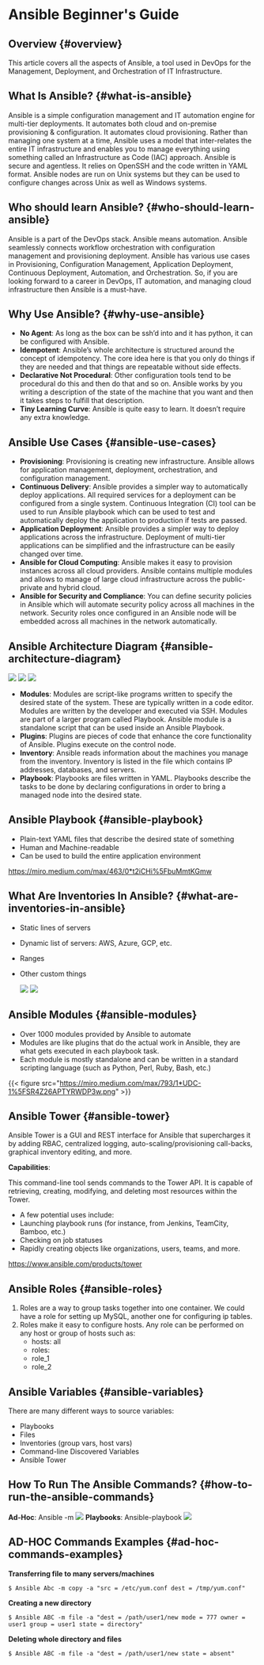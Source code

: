 # Ansible Beginner's Guide


## Overview {#overview}

This article covers all the aspects of Ansible, a tool used in DevOps for the Management, Deployment, and Orchestration of IT Infrastructure.


## What Is Ansible? {#what-is-ansible}

Ansible is a simple configuration management and IT automation engine for multi-tier deployments. It automates both cloud and on-premise provisioning & configuration. It automates cloud provisioning. Rather than managing one system at a time, Ansible uses a model that inter-relates the entire IT infrastructure and enables you to manage everything using something called an Infrastructure as Code (IAC) approach. Ansible is secure and agentless. It relies on OpenSSH and the code written in YAML format. Ansible nodes are run on Unix systems but they can be used to configure changes across Unix as well as Windows systems.


## Who should learn Ansible? {#who-should-learn-ansible}

Ansible is a part of the DevOps stack. Ansible means automation. Ansible seamlessly connects workflow orchestration with configuration management and provisioning deployment. Ansible has various use cases in Provisioning, Configuration Management, Application Deployment, Continuous Deployment, Automation, and Orchestration. So, if you are looking forward to a career in DevOps, IT automation, and managing cloud infrastructure then Ansible is a must-have.


## Why Use Ansible? {#why-use-ansible}

-   **No Agent**: As long as the box can be ssh’d into and it has python, it can be configured with Ansible.
-   **Idempotent**: Ansible’s whole architecture is structured around the concept of idempotency. The core idea here is that you only do things if they are needed and that things are repeatable without side effects.
-   **Declarative Not Procedural**: Other configuration tools tend to be procedural do this and then do that and so on. Ansible works by you writing a description of the state of the machine that you want and then it takes steps to fulfill that description.
-   **Tiny Learning Curve**: Ansible is quite easy to learn. It doesn’t require any extra knowledge.


## Ansible Use Cases {#ansible-use-cases}

-   **Provisioning**: Provisioning is creating new infrastructure. Ansible allows for application management, deployment, orchestration, and configuration management.
-   **Continuous Delivery**: Ansible provides a simpler way to automatically deploy applications. All required services for a deployment can be configured from a single system. Continuous Integration (CI) tool can be used to run Ansible playbook which can be used to test and automatically deploy the application to production if tests are passed.
-   **Application Deployment**: Ansible provides a simpler way to deploy applications across the infrastructure. Deployment of multi-tier applications can be simplified and the infrastructure can be easily changed over time.
-   **Ansible for Cloud Computing**: Ansible makes it easy to provision instances across all cloud providers. Ansible contains multiple modules and allows to manage of large cloud infrastructure across the public-private and hybrid cloud.
-   **Ansible for Security and Compliance**: You can define security policies in Ansible which will automate security policy across all machines in the network. Security roles once configured in an Ansible node will be embedded across all machines in the network automatically.


## Ansible Architecture Diagram {#ansible-architecture-diagram}

![](https://miro.medium.com/max/564/1*eaY6sN1T9VJiVOrMQMNdRQ.png)
![](https://miro.medium.com/max/625/0*K9Kqdh4ZLT-fHJeP.png)
![](https://eadn-wc03-4064062.nxedge.io/cdn/wp-content/uploads/2021/06/Ansible%5FDiagram2-16-1024x461.png)

-   **Modules**: Modules are script-like programs written to specify the desired state of the system. These are typically written in a code editor. Modules are written by the developer and executed via SSH. Modules are part of a larger program called Playbook. Ansible module is a standalone script that can be used inside an Ansible Playbook.
-   **Plugins**: Plugins are pieces of code that enhance the core functionality of Ansible. Plugins execute on the control node.
-   **Inventory**: Ansible reads information about the machines you manage from the inventory. Inventory is listed in the file which contains IP addresses, databases, and servers.
-   **Playbook**: Playbooks are files written in YAML. Playbooks describe the tasks to be done by declaring configurations in order to bring a managed node into the desired state.


## Ansible Playbook {#ansible-playbook}

-   Plain-text YAML files that describe the desired state of something
-   Human and Machine-readable
-   Can be used to build the entire application environment

<https://miro.medium.com/max/463/0*t2iCHi%5FbuMmtKGmw>


## What Are Inventories In Ansible? {#what-are-inventories-in-ansible}

-   Static lines of servers
-   Dynamic list of servers: AWS, Azure, GCP, etc.
-   Ranges
-   Other custom things

    ![](https://miro.medium.com/max/201/1*mLdHcg8SvBvXRDceZIdKeA.png)
    ![](https://miro.medium.com/max/1006/0*E%5FbhUEFXGoQCOV%5FK.jpg)


## Ansible Modules {#ansible-modules}

-   Over 1000 modules provided by Ansible to automate
-   Modules are like plugins that do the actual work in Ansible, they are what gets executed in each playbook task.
-   Each module is mostly standalone and can be written in a standard scripting language (such as Python, Perl, Ruby, Bash, etc.)

{{< figure src="https://miro.medium.com/max/793/1*UDC-1%5FSR4Z26APTYRWDP3w.png" >}}


## Ansible Tower {#ansible-tower}

Ansible Tower is a GUI and REST interface for Ansible that supercharges it by adding RBAC, centralized logging, auto-scaling/provisioning call-backs, graphical inventory editing, and more.

**Capabilities**:

This command-line tool sends commands to the Tower API. It is capable of retrieving, creating, modifying, and deleting most resources within the Tower.

-   A few potential uses include:
-   Launching playbook runs (for instance, from Jenkins, TeamCity, Bamboo, etc.)
-   Checking on job statuses
-   Rapidly creating objects like organizations, users, teams, and more.

<https://www.ansible.com/products/tower>


## Ansible Roles {#ansible-roles}

1.  Roles are a way to group tasks together into one container. We could have a role for setting up MySQL, another one for configuring ip tables.
2.  Roles make it easy to configure hosts. Any role can be performed on any host or group of hosts such as:
    -   hosts: all
    -   roles:
    -   role\_1
    -   role\_2


## Ansible Variables {#ansible-variables}

There are many different ways to source variables:

-   Playbooks
-   Files
-   Inventories (group vars, host vars)
-   Command-line Discovered Variables
-   Ansible Tower


## How To Run The Ansible Commands? {#how-to-run-the-ansible-commands}

**Ad-Hoc**: Ansible <inventory> -m
![](https://miro.medium.com/max/520/1*W8ndyJq6S37tdAPBEHvUbQ.png)
**Playbooks**: Ansible-playbook
![](https://miro.medium.com/max/519/1*SfmrmCzzcKmf4GO7TApVmg.png)


## AD-HOC Commands Examples {#ad-hoc-commands-examples}

**Transferring file to many servers/machines**

```console
$ Ansible Abc -m copy -a "src = /etc/yum.conf dest = /tmp/yum.conf"
```

**Creating a new directory**

```console
$ Ansible ABC -m file -a "dest = /path/user1/new mode = 777 owner = user1 group = user1 state = directory"
```

**Deleting whole directory and files**

```console
$ Ansible ABC -m file -a "dest = /path/user1/new state = absent"
```

